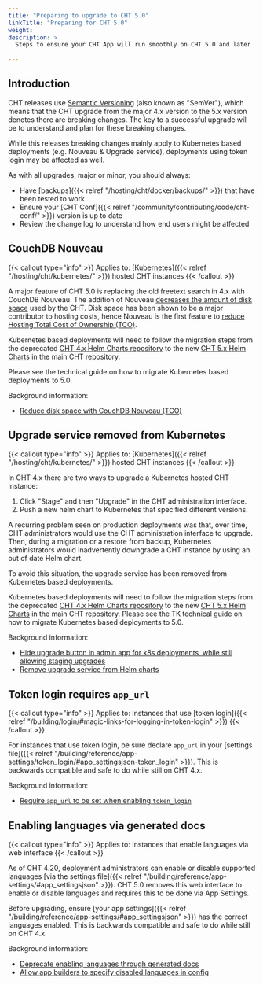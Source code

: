 ```yaml
---
title: "Preparing to upgrade to CHT 5.0"
linkTitle: "Preparing for CHT 5.0"
weight: 
description: >
  Steps to ensure your CHT App will run smoothly on CHT 5.0 and later
  
---
```


## Introduction

CHT releases use [Semantic Versioning](https://en.wikipedia.org/wiki/Semver#Semantic_versioning) (also known as "SemVer"), which means that the CHT upgrade from the major 4.x version to the 5.x version denotes there are breaking changes. The key to a successful upgrade will be to understand and plan for these breaking changes.

While this releases breaking changes mainly apply to Kubernetes based deployments (e.g. Nouveau & Upgrade service), deployments using token login may be affected as well.

As with all upgrades, major or minor, you should always:
* Have [backups]({{< relref "/hosting/cht/docker/backups/" >}}) that have been tested to work
* Ensure your [CHT Conf]({{< relref "/community/contributing/code/cht-conf/" >}}) version is up to date
* Review the change log to understand how end users might be affected

## CouchDB Nouveau

{{< callout type="info" >}} Applies to: [Kubernetes]({{< relref "/hosting/cht/kubernetes/" >}}) hosted CHT instances {{< /callout >}}

A major feature of CHT 5.0 is replacing the old freetext search in 4.x with CouchDB Nouveau. The addition of Nouveau [decreases the amount of disk space](https://github.com/medic/cht-core/issues/9898#issuecomment-2864545914) used by the CHT.  Disk space has been shown to be a major contributor to hosting costs, hence Nouveau is the first feature to [reduce Hosting Total Cost of Ownership (TCO)](https://github.com/medic/cht-roadmap/issues/171).

Kubernetes based deployments will need to follow the migration steps from the deprecated [CHT 4.x Helm Charts repository](https://github.com/medic/helm-charts/) to the new [CHT 5.x Helm Charts](https://github.com/medic/cht-core/tree/master/scripts/build/helm) in the main CHT repository.

Please see the technical guide on how to migrate Kubernetes based deployments to 5.0.

Background information:
* [Reduce disk space with CouchDB Nouveau (TCO)](https://github.com/medic/cht-core/issues/9542)

## Upgrade service removed from Kubernetes

{{< callout type="info" >}} Applies to: [Kubernetes]({{< relref "/hosting/cht/kubernetes/" >}}) hosted CHT instances {{< /callout >}}

In CHT 4.x there are two ways to upgrade a Kubernetes hosted CHT instance:

1. Click "Stage" and then "Upgrade" in the CHT administration interface.  
2. Push a new helm chart to Kubernetes that specified different versions.

A recurring problem seen on production deployments was that, over time, CHT administrators would use the CHT administration interface to upgrade.  Then, during a migration or a restore from backup, Kubernetes administrators would inadvertently downgrade a CHT instance by using an out of date Helm chart.

To avoid this situation, the upgrade service has been removed from Kubernetes based deployments.

Kubernetes based deployments will need to follow the migration steps from the deprecated [CHT 4.x Helm Charts repository](https://github.com/medic/helm-charts/) to the new [CHT 5.x Helm Charts](https://github.com/medic/cht-core/tree/master/scripts/build/helm) in the main CHT repository. Please see the TK technical guide on how to migrate Kubernetes based deployments to 5.0.

Background information:
* [Hide upgrade button in admin app for k8s deployments, while still allowing staging upgrades](https://github.com/medic/cht-core/issues/9954)
* [Remove upgrade service from Helm charts](https://github.com/medic/cht-core/issues/10186)

## Token login requires `app_url`

{{< callout type="info" >}} Applies to: Instances that use [token login]({{< relref "/building/login/#magic-links-for-logging-in-token-login" >}}) {{< /callout >}}

For instances that use token login,  be sure declare `app_url` in your [settings file]({{< relref "/building/reference/app-settings/token_login/#app_settingsjson-token_login" >}}). This is backwards compatible and safe to do while still on CHT 4.x.  

Background information:
* [Require `app_url` to be set when enabling `token_login`](https://github.com/medic/cht-core/issues/9983)

## Enabling languages via generated docs

{{< callout type="info" >}} Applies to: Instances that enable languages via web interface {{< /callout >}}

As of CHT 4.20, deployment administrators can enable or disable supported languages [via the settings file]({{< relref "/building/reference/app-settings/#app_settingsjson" >}}). CHT 5.0 removes this web interface to enable or disable languages and requires this to be done via App Settings.

Before upgrading, ensure [your app settings]({{< relref "/building/reference/app-settings/#app_settingsjson" >}}) has the correct languages enabled. This is backwards compatible and safe to do while still on CHT 4.x.

Background information:
* [Deprecate enabling languages through generated docs](https://github.com/medic/cht-core/issues/8157)
* [Allow app builders to specify disabled languages in config](https://github.com/medic/cht-core/issues/6281)


<!--
todo:  replace all "TK" with correct link/text
-->
